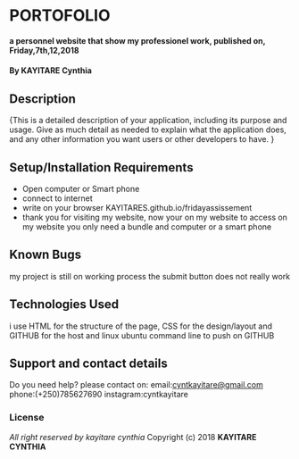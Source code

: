 # PORTOFOLIO
#### a personnel website that show my professionel work, published on, Friday,7th,12,2018
#### By **KAYITARE Cynthia**
## Description
{This is a detailed description of your application, including its purpose and usage.  Give as much detail as needed to explain what the application does, and any other information you want users or other developers to have. }
## Setup/Installation Requirements
* Open computer or Smart phone 
* connect to internet
* write on your browser KAYITARES.github.io/fridayassissement
* thank you for visiting my website, now your on my website
to access on my website you only need a bundle and computer or a smart phone
## Known Bugs
my project is still on working process the submit button does not really work
## Technologies Used
i use HTML for the structure of the page, CSS for the design/layout and GITHUB for the host and linux ubuntu command line to push on GITHUB
## Support and contact details
Do you need help? please contact on:
email:cyntkayitare@gmail.com
phone:(+250)785627690
instagram:cyntkayitare
### License
*All right reserved by kayitare cynthia*
Copyright (c) 2018 **KAYITARE CYNTHIA**